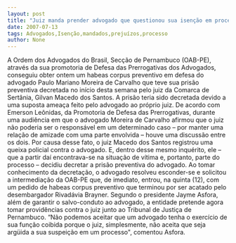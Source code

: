 ```yaml
---
layout: post
title: "Juiz manda prender advogado que questionou sua isenção em processo"
date: 2007-07-13
tags: Advogados,Isenção,mandados,prejuízos,processo
author: None
---
```

A Ordem dos Advogados do Brasil, Sec&ccedil;&atilde;o de Pernambuco (OAB-PE), atrav&eacute;s da sua promotoria de Defesa das Prerrogativas dos Advogados, conseguiu obter ontem um habeas corpus preventivo em defesa do advogado Paulo Mariano Moreira de Carvalho que teve sua pris&atilde;o preventiva decretada no in&iacute;cio desta semana pelo juiz da Comarca de Sert&acirc;nia, Gilvan Macedo dos Santos. 
A pris&atilde;o teria sido decretada devido a uma suposta amea&ccedil;a feito pelo advogado ao pr&oacute;prio juiz. De acordo com Emerson Le&ocirc;nidas, da Promotoria de Defesa das Prerrogativas, durante uma audi&ecirc;ncia em que o advogado Moreira de Carvalho afirmou que o juiz n&atilde;o poderia ser o respons&aacute;vel em um determinado caso &ndash; por manter uma rela&ccedil;&atilde;o de amizade com uma parte envolvida &ndash; houve uma discuss&atilde;o entre os dois. 
Por causa desse fato, o juiz Macedo dos Santos registrou uma queixa policial contra o advogado. E, dentro desse mesmo inqu&eacute;rito, ele &ndash; que a partir da&iacute; encontrava-se na situa&ccedil;&atilde;o de v&iacute;tima e, portanto, parte do processo &ndash; decidiu decretar a pris&atilde;o preventiva do advogado. 
Ao tomar conhecimento da decreta&ccedil;&atilde;o, o advogado resolveu esconder-se e solicitou a intermedia&ccedil;&atilde;o da OAB-PE que, de imediato, entrou, na quinta (12), com um pedido de habeas corpus preventivo que terminou por ser acatado pelo desembargador Rivad&aacute;via Brayner. 
Segundo o presidente Jayme Asfora, al&eacute;m de garantir o salvo-conduto ao advogado, a entidade pretende agora tomar provid&ecirc;ncias contra o juiz junto ao Tribunal de Justi&ccedil;a de Pernambuco. 
&ldquo;N&atilde;o podemos aceitar que um advogado tenha o exerc&iacute;cio de sua fun&ccedil;&atilde;o coibida porque o juiz, simplesmente, n&atilde;o aceita que seja arg&uuml;ida a sua suspei&ccedil;&atilde;o em um processo&quot;, comentou Asfora. 